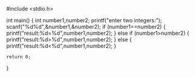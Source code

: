 #include <stdio.h>

int main() 
{
    int number1,number2;
    printf("enter two integers:");
    scanf("%d%d",&number1,&number2);
    if (number1==number2)
    {
        printf("result:%d=%d",number1,number2);
    }
    else if (number1>number2)
    {
        printf("result:%d>%d",number1,number2);
    }
    else
    {
        printf("result:%d<%d",number1,number2);
    }
    
    return 0;
}
